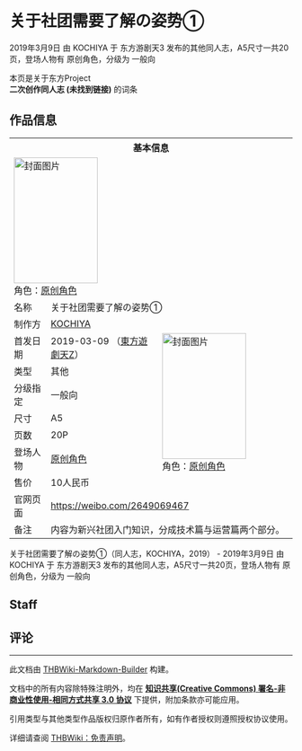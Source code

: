 # 关于社团需要了解の姿势①

<!-- source html: G:\repos\THBWiki-Markdown-Builder\THBWikiMarkdown\Temp\main\6\6b\ns0%3A%E5%85%B3%E4%BA%8E%E7%A4%BE%E5%9B%A2%E9%9C%80%E8%A6%81%E4%BA%86%E8%A7%A3%E3%81%AE%E5%A7%BF%E5%8A%BF%E2%91%A0.html -->

2019年3月9日 由 KOCHIYA 于 东方游剧天3 发布的其他同人志，A5尺寸一共20页，登场人物有 原创角色，分级为 一般向

本页是关于东方Project  
 **二次创作同人志 (未找到链接)** 的词条
## 作品信息

<table><tbody><tr><th colspan="3">基本信息</th></tr><tr><td class="cover-artwork-mobile" colspan="2"><a href="./文件-关于社团需要了解の姿势①封面.jpg.md" class="image" title="封面图片"><img alt="封面图片" src="https://upload.thwiki.cc/thumb/6/6e/%E5%85%B3%E4%BA%8E%E7%A4%BE%E5%9B%A2%E9%9C%80%E8%A6%81%E4%BA%86%E8%A7%A3%E3%81%AE%E5%A7%BF%E5%8A%BF%E2%91%A0%E5%B0%81%E9%9D%A2.jpg/149px-%E5%85%B3%E4%BA%8E%E7%A4%BE%E5%9B%A2%E9%9C%80%E8%A6%81%E4%BA%86%E8%A7%A3%E3%81%AE%E5%A7%BF%E5%8A%BF%E2%91%A0%E5%B0%81%E9%9D%A2.jpg" decoding="async" loading="lazy" width="149" height="224" srcset="https://upload.thwiki.cc/thumb/6/6e/%E5%85%B3%E4%BA%8E%E7%A4%BE%E5%9B%A2%E9%9C%80%E8%A6%81%E4%BA%86%E8%A7%A3%E3%81%AE%E5%A7%BF%E5%8A%BF%E2%91%A0%E5%B0%81%E9%9D%A2.jpg/224px-%E5%85%B3%E4%BA%8E%E7%A4%BE%E5%9B%A2%E9%9C%80%E8%A6%81%E4%BA%86%E8%A7%A3%E3%81%AE%E5%A7%BF%E5%8A%BF%E2%91%A0%E5%B0%81%E9%9D%A2.jpg 1.5x, https://upload.thwiki.cc/thumb/6/6e/%E5%85%B3%E4%BA%8E%E7%A4%BE%E5%9B%A2%E9%9C%80%E8%A6%81%E4%BA%86%E8%A7%A3%E3%81%AE%E5%A7%BF%E5%8A%BF%E2%91%A0%E5%B0%81%E9%9D%A2.jpg/298px-%E5%85%B3%E4%BA%8E%E7%A4%BE%E5%9B%A2%E9%9C%80%E8%A6%81%E4%BA%86%E8%A7%A3%E3%81%AE%E5%A7%BF%E5%8A%BF%E2%91%A0%E5%B0%81%E9%9D%A2.jpg 2x" data-file-width="1653" data-file-height="2480"></a><div class="cover-char">角色：<a href="/index.php?title=%E5%8E%9F%E5%88%9B%E8%A7%92%E8%89%B2&amp;action=edit&amp;redlink=1" class="new" title="原创角色（页面不存在）">原创角色</a></div></td>
</tr><tr><td class="label">名称</td><td colspan="2"> 关于社团需要了解の姿势① </td></tr><tr><td class="label">制作方</td><td><a href="./KOCHIYA.md" title="KOCHIYA">KOCHIYA</a></td><td class="cover-artwork" rowspan="8" style="min-width:224px;"><a href="./文件-关于社团需要了解の姿势①封面.jpg.md" class="image" title="封面图片"><img alt="封面图片" src="https://upload.thwiki.cc/thumb/6/6e/%E5%85%B3%E4%BA%8E%E7%A4%BE%E5%9B%A2%E9%9C%80%E8%A6%81%E4%BA%86%E8%A7%A3%E3%81%AE%E5%A7%BF%E5%8A%BF%E2%91%A0%E5%B0%81%E9%9D%A2.jpg/149px-%E5%85%B3%E4%BA%8E%E7%A4%BE%E5%9B%A2%E9%9C%80%E8%A6%81%E4%BA%86%E8%A7%A3%E3%81%AE%E5%A7%BF%E5%8A%BF%E2%91%A0%E5%B0%81%E9%9D%A2.jpg" decoding="async" loading="lazy" width="149" height="224" srcset="https://upload.thwiki.cc/thumb/6/6e/%E5%85%B3%E4%BA%8E%E7%A4%BE%E5%9B%A2%E9%9C%80%E8%A6%81%E4%BA%86%E8%A7%A3%E3%81%AE%E5%A7%BF%E5%8A%BF%E2%91%A0%E5%B0%81%E9%9D%A2.jpg/224px-%E5%85%B3%E4%BA%8E%E7%A4%BE%E5%9B%A2%E9%9C%80%E8%A6%81%E4%BA%86%E8%A7%A3%E3%81%AE%E5%A7%BF%E5%8A%BF%E2%91%A0%E5%B0%81%E9%9D%A2.jpg 1.5x, https://upload.thwiki.cc/thumb/6/6e/%E5%85%B3%E4%BA%8E%E7%A4%BE%E5%9B%A2%E9%9C%80%E8%A6%81%E4%BA%86%E8%A7%A3%E3%81%AE%E5%A7%BF%E5%8A%BF%E2%91%A0%E5%B0%81%E9%9D%A2.jpg/298px-%E5%85%B3%E4%BA%8E%E7%A4%BE%E5%9B%A2%E9%9C%80%E8%A6%81%E4%BA%86%E8%A7%A3%E3%81%AE%E5%A7%BF%E5%8A%BF%E2%91%A0%E5%B0%81%E9%9D%A2.jpg 2x" data-file-width="1653" data-file-height="2480"></a><div class="cover-char">角色：<a href="/index.php?title=%E5%8E%9F%E5%88%9B%E8%A7%92%E8%89%B2&amp;action=edit&amp;redlink=1" class="new" title="原创角色（页面不存在）">原创角色</a></div></td>
</tr><tr><td class="label">首发日期</td><td>2019-03-09&#160;（<a href="/展会作品列表?e=%E4%B8%9C%E6%96%B9%E6%B8%B8%E5%89%A7%E5%A4%A9%233">東方遊劇天Z</a>）</td></tr><tr><td class="label">类型</td><td>其他</td></tr><tr><td class="label">分级指定</td><td>一般向</td></tr><tr><td class="label">尺寸</td><td>A5</td></tr><tr><td class="label">页数</td><td>20P</td></tr><tr><td class="label">登场人物</td><td><a href="/index.php?title=%E5%8E%9F%E5%88%9B%E8%A7%92%E8%89%B2&amp;action=edit&amp;redlink=1" class="new" title="原创角色（页面不存在）">原创角色</a></td></tr><tr><td class="label">售价</td><td>10人民币</td></tr>
<tr><td class="label">官网页面</td><td colspan="2"><a rel="nofollow" class="external free" href="https://weibo.com/2649069467">https://weibo.com/2649069467</a></td></tr><tr><td class="label">备注</td><td colspan="2">内容为新兴社团入门知识，分成技术篇与运营篇两个部分。</td></tr></tbody></table>

关于社团需要了解の姿势①（同人志，KOCHIYA，2019） - 2019年3月9日 由 KOCHIYA 于 东方游剧天3 发布的其他同人志，A5尺寸一共20页，登场人物有 原创角色，分级为 一般向
## Staff
## 评论




---

此文档由 [THBWiki-Markdown-Builder](https://github.com/Delsin-Yu/THBWiki-Markdown-Builder) 构建。

文档中的所有内容除特殊注明外，均在 [**知识共享(Creative Commons) 署名-非商业性使用-相同方式共享 3.0 协议**](https://creativecommons.org/licenses/by-sa/3.0/deed.zh-hans) 下提供，附加条款亦可能应用。

引用类型与其他类型作品版权归原作者所有，如有作者授权则遵照授权协议使用。

详细请查阅 [THBWiki：免责声明](https://thbwiki.cc/THBWiki:%E5%85%8D%E8%B4%A3%E5%A3%B0%E6%98%8E)。

